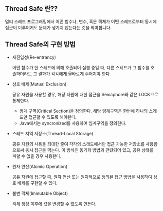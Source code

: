 ## Thread Safe 란??

멀티 스레드 프로그래밍에서 어떤 함수나, 변수, 혹은 객체가 어떤 스레드로부터 동시에 접근이 이루어져도 문제가 생기지 않는다는 것을 의미합니다.

## Thread Safe의 구현 방법

* 재진입성(Re-entrancy)

    어떤 함수가 한 스레드에 의해 호출되어 실행 중일 때, 다른 스레드가 그 함수를 호출하더라도 그 결과가 각각에게 올바르게 주어져야 한다.

* 상호 배제(Mutual Exclusion)

    공유 자원을 사용할 경우, 해당 자원에 대한 접근을 Semaphore와 같은 LOCK으로 통제한다.

    * 임계 구역(Critical Section)을 정의한다. 해당 임계구역은 한번에 하나의 스레드만 접근할 수 있도록 해야한다.
    * Java에서는 syncronized를 사용하여 임계구역을 정의한다.

* 스레드 지역 저장소(Thread-Local Storage)

    공유 자원의 사용을 최대한 줄여 각각의 스레드에서만 접근 가능한 저장소를 사용함으로써 동시 접근을 막는다.
    이 방식은 동기화 방법과 관련되어 있고, 공유 상태를 피할 수 없을 경우 사용한다.

* 원자 연산(Atomic Operation)

    공유 자원에 접근할 때, 원자 연산 또는 원자적으로 정의된 접근 방법을 사용하여 상호 배제를 구현할 수 있다.

* 불변 객체(Immutable Object)

    객체 생성 이후에 값을 변경할 수 없도록 만든다.